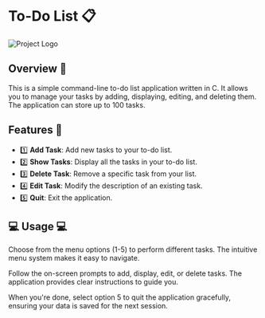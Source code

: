 # To-Do List  :clipboard:

![Project Logo](project-logo.png)

## Overview :page_facing_up:

This is a simple command-line to-do list application written in C. It allows you to manage your tasks by adding, displaying, editing, and deleting them. The application can store up to 100 tasks.

## Features :rocket:

- :one: **Add Task**: Add new tasks to your to-do list.
- :two: **Show Tasks**: Display all the tasks in your to-do list.
- :three: **Delete Task**: Remove a specific task from your list.
- :four: **Edit Task**: Modify the description of an existing task.
- :five: **Quit**: Exit the application.

## :computer: Usage :computer:

Choose from the menu options (1-5) to perform different tasks. The intuitive menu system makes it easy to navigate.

Follow the on-screen prompts to add, display, edit, or delete tasks. The application provides clear instructions to guide you.

When you're done, select option 5 to quit the application gracefully, ensuring your data is saved for the next session.

